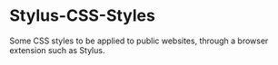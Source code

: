 # Stylus-CSS-Styles
Some CSS styles to be applied to public websites, through a browser extension such as Stylus.
